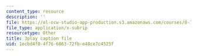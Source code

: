 ```yaml
---
content_type: resource
description: ''
file: https://ol-ocw-studio-app-production.s3.amazonaws.com/courses/8-701-introduction-to-nuclear-and-particle-physics-fall-2020/1ecbd4f04f76606372fbe48ce7c4525f_lF-LM9CdiVk.srt
file_type: application/x-subrip
resourcetype: Other
title: 3play caption file
uid: 1ecbd4f0-4f76-6063-72fb-e48ce7c4525f
---
```


